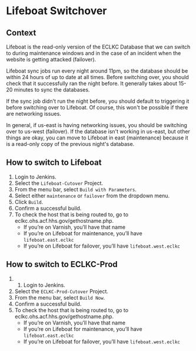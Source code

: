 # Lifeboat Switchover

## Context

Lifeboat is the read-only version of the ECLKC Database that we can switch to during maintenance windows and in the case of an incident when the website is getting attacked (failover).

Lifeboat sync jobs run every night around 11pm, so the database should be within 24 hours of up to date at all times. Before switching over, you should check that it successfully ran the night before. It generally takes about 15-20 minutes to sync the databases.

If the sync job didn't run the night before, you should default to triggering it before switching over to Lifeboat. Of course, this won't be possible if there are networking issues.

In general, if us-east is having networking issues, you should be switching over to us-west (failover). If the database isn't working in us-east, but other things are okay, you can move to Lifeboat in east (maintenance) because it is a read-only copy of the previous night's database.

## How to switch to Lifeboat

1. Login to Jenkins.
1. Select the `Lifeboat-Cutover` Project.
1. From the menu bar, select `Build with Parameters`.
1. Select either `maintenance` or `failover` from the dropdown menu.
1. Click `Build`.
1. Confirm a successful build.
1. To check the host that is being routed to, go to eclkc.ohs.acf.hhs.gov/gethostname.php.
    * If you’re on Varnish, you’ll have that name
    * If you’re on Lifeboat for maintenance, you’ll have `lifeboat.east.eclkc`
    * If you’re on Lifeboat for failover, you’ll have `lifeboat.west.eclkc`

## How to switch to ECLKC-Prod

1. 1. Login to Jenkins.
1. Select the `ECLKC-Prod-Cutover` Project.
1. From the menu bar, select `Build Now`.
1. Confirm a successful build.
1. To check the host that is being routed to, go to eclkc.ohs.acf.hhs.gov/gethostname.php.
    * If you’re on Varnish, you’ll have that name
    * If you’re on Lifeboat for maintenance, you’ll have `lifeboat.east.eclkc`
    * If you’re on Lifeboat for failover, you’ll have `lifeboat.west.eclkc`
